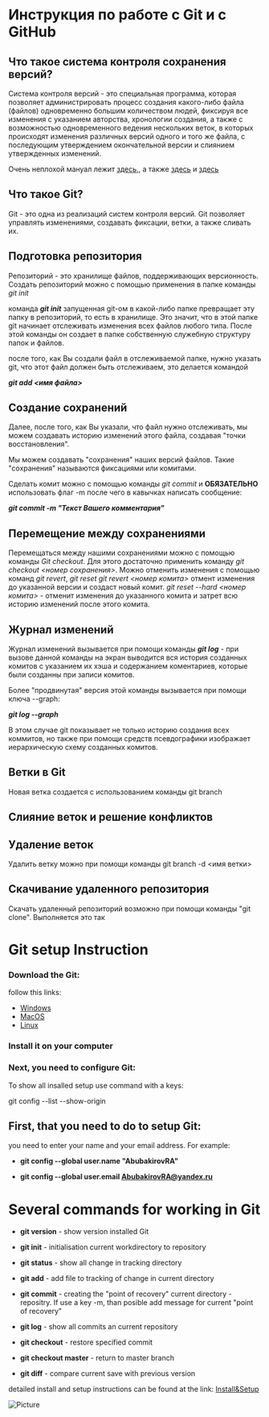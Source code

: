 # Инструкция по работе с Git и с GitHub
## Что такое система контроля сохранения версий?
Система контроля версий - это специальная программа, которая позволяет администрировать процесс создания какого-либо файла (файлов) одновременно большим количеством людей, фиксируя все изменения с указанием авторства, хронологии создания, а также с возможностью одновременного ведения нескольких веток, в которых происходят изменения различных версий одного и того же файла, с последующим утверждением окончательной версии и слиянием утвержденных изменений.

Очень неплохой мануал лежит [здесь,](https://habr.com/ru/post/522078/), а также [здесь](https://githowto.com/ru) и [здесь](https://bookflow.ru/shpargalka-po-git/)
## Что такое Git?
Git - это одна из реализаций систем контроля версий. Git позволяет управлять изменениями, создавать фиксации, ветки, а также сливать их. 
## Подготовка репозитория
Репозиторий - это хранилище файлов, поддерживающих версионность. Создать репозиторий можно с помощью применения в папке команды *git init*

команда _**git init**_ запущенная git-ом в какой-либо папке превращает эту папку в репозиторий, то есть в хранилище. Это значит, что в этой папке git начинает отслеживать изменения всех файлов любого типа. После этой команды он создает в папке собственную служебную структуру папок и файлов.

после того, как Вы создали файл в отслеживаемой папке, нужно указать git, что этот файл должен быть отслеживаем, это делается командой 

_**git add <имя файла>**_ 
## Создание сохранений
Далее, после того, как Вы указали, что файл нужно отслеживать, мы можем создавать историю изменений этого файла, создавая "точки восстановления". 

Мы можем создавать "сохранения" наших версий файлов. Такие "сохранения" называются фиксациями или комитами.

Сделать комит можно с помощью команды *git commit* и **ОБЯЗАТЕЛЬНО** использовать флаг -m после чего в кавычках написать сообщение: 

_**git commit -m "Текст Вашего комментария"**_
## Перемещение между сохранениями
Перемещаться между нашими сохранениями можно с помощью команды *Git checkout*. Для этого достаточно применить команду *git checkout <номер сохранения>*.
Можно отменить изменения с помощью команд *git revert*, *git reset*
*git revert <номер комита>* отмент изменения до указанной версии и создаст новый комит. 
*git reset --hard <номер комита>* - отменит изменения до указанного комита и затрет всю историю изменений после этого комита.
## Журнал изменений
Журнал изменений вызывается при помощи команды _**git log**_ - при вызове данной команды на экран выводится вся история созданных комитов с указанием их хэша и содержанием коментариев, которые были созданны при записи комитов.

Более "продвинутая" версия этой команды вызывается при помощи ключа --graph:

 _**git log --graph**_

В этом случае git показывает не только историю создания всех коммитов, но также при помощи средств псевдографики изображает иерархическую схему созданных комитов.
## Ветки в Git
Новая ветка создается с использованием команды git branch
## Слияние веток и решение конфликтов

## Удаление веток

Удалить ветку можно при помощи команды git branch -d <имя ветки>

## Скачивание удаленного репозитория
Скачать удаленный репозиторий возможно при помощи команды "git clone". Выполняется это так 

# Git setup Instruction #

### Download the Git:

follow this links:
+ [Windows](https://git-scm.com/download/win)
+ [MacOS](https://git-scm.com/download/mac)
+ [Linux](https://git-scm.com/download/linux)
### Install it on your computer
### Next, you need to configure Git: 

To show all insalled setup use command with a keys:

git config --list --show-origin

First, that you need to do to setup Git:
----------------------------------------
you need to enter your name and your email address. For example:

+ **git config --global user.name "AbubakirovRA"**

+ **git config --global user.email AbubakirovRA@yandex.ru**

Several commands for working in Git
===================================
 + **git version** - show version installed Git
 
 + **git init** - initialisation current workdirectory to repository
 + **git status** - show all change in tracking directory
+ **git add** - add file to tracking of change in current directory
+ **git commit** - creating the "point of recovery" current directory - repositry. If use a key -m, than posible add message for current "point of recovery"
+ **git log** - show all commits an current repository
+ **git checkout** - restore specified commit
+ **git checkout master** - return to master branch
+ **git diff** - compare current save with previous version


detailed install and setup instructions can be found at the link: [Install&Setup](https://git-scm.com/book/ru/v2/)

  ![Picture](https://gbcdn.mrgcdn.ru/uploads/avatar/3320581/attachment/thumb-da6ca1bdffc83bcc292b06d091d82d14.png "GeekBrains-AbubakirovRA")
